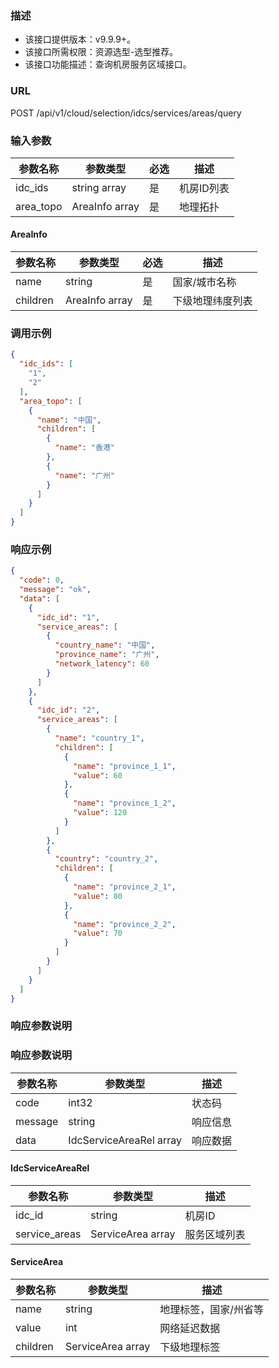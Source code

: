 ### 描述

- 该接口提供版本：v9.9.9+。
- 该接口所需权限：资源选型-选型推荐。
- 该接口功能描述：查询机房服务区域接口。

### URL

POST /api/v1/cloud/selection/idcs/services/areas/query

### 输入参数

| 参数名称      | 参数类型           | 必选 | 描述     |
|-----------|----------------|----|--------|
| idc_ids   | string array   | 是  | 机房ID列表 |
| area_topo | AreaInfo array | 是  | 地理拓扑   |

#### AreaInfo

| 参数名称     | 参数类型           | 必选 | 描述       |
|----------|----------------|----|----------|
| name     | string         | 是  | 国家/城市名称  |
| children | AreaInfo array | 是  | 下级地理纬度列表 |

### 调用示例

```json
{
  "idc_ids": [
    "1",
    "2"
  ],
  "area_topo": [
    {
      "name": "中国",
      "children": [
        {
          "name": "香港"
        },
        {
          "name": "广州"
        }
      ]
    }
  ]
}
```

### 响应示例

```json
{
  "code": 0,
  "message": "ok",
  "data": [
    {
      "idc_id": "1",
      "service_areas": [
        {
          "country_name": "中国",
          "province_name": "广州",
          "network_latency": 60
        }
      ]
    },
    {
      "idc_id": "2",
      "service_areas": [
        {
          "name": "country_1",
          "children": [
            {
              "name": "province_1_1",
              "value": 60
            },
            {
              "name": "province_1_2",
              "value": 120
            }
          ]
        },
        {
          "country": "country_2",
          "children": [
            {
              "name": "province_2_1",
              "value": 80
            },
            {
              "name": "province_2_2",
              "value": 70
            }
          ]
        }
      ]
    }
  ]
}
```

### 响应参数说明

### 响应参数说明

| 参数名称    | 参数类型                    | 描述   |
|---------|-------------------------|------|
| code    | int32                   | 状态码  |
| message | string                  | 响应信息 |
| data    | IdcServiceAreaRel array | 响应数据 |

#### IdcServiceAreaRel

| 参数名称          | 参数类型              | 描述     |
|---------------|-------------------|--------|
| idc_id        | string            | 机房ID   |
| service_areas | ServiceArea array | 服务区域列表 |

#### ServiceArea

| 参数名称     | 参数类型              | 描述          |
|----------|-------------------|-------------|
| name     | string            | 地理标签，国家/州省等 |
| value    | int               | 网络延迟数据      |
| children | ServiceArea array | 下级地理标签      |

